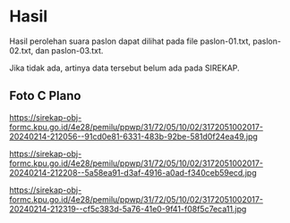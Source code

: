 # Hasil

Hasil perolehan suara paslon dapat dilihat pada file paslon-01.txt, paslon-02.txt, dan paslon-03.txt.

Jika tidak ada, artinya data tersebut belum ada pada SIREKAP.

## Foto C Plano

https://sirekap-obj-formc.kpu.go.id/4e28/pemilu/ppwp/31/72/05/10/02/3172051002017-20240214-212056--91cd0e81-6331-483b-92be-581d0f24ea49.jpg

https://sirekap-obj-formc.kpu.go.id/4e28/pemilu/ppwp/31/72/05/10/02/3172051002017-20240214-212208--5a58ea91-d3af-4916-a0ad-f340ceb59ecd.jpg

https://sirekap-obj-formc.kpu.go.id/4e28/pemilu/ppwp/31/72/05/10/02/3172051002017-20240214-212319--cf5c383d-5a76-41e0-9f41-f08f5c7eca11.jpg
